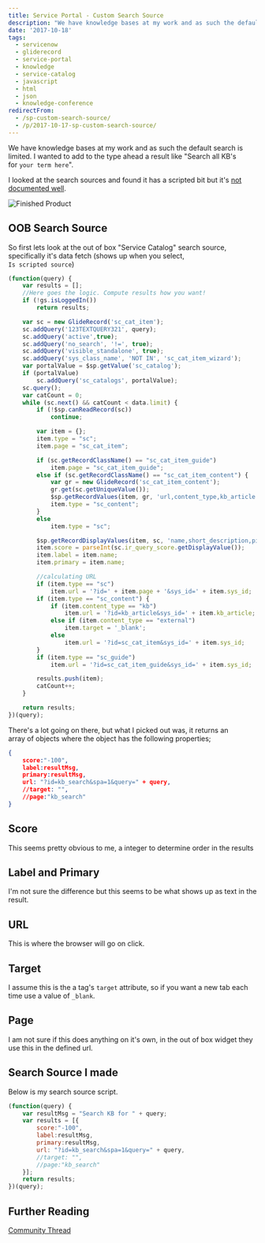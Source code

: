 ```yaml
---
title: Service Portal - Custom Search Source
description: "We have knowledge bases at my work and as such the default search is limited. I wanted to add to the type ahead a result like \"Search all KB's for\_your term ..."
date: '2017-10-18'
tags:
  - servicenow
  - gliderecord
  - service-portal
  - knowledge
  - service-catalog
  - javascript
  - html
  - json
  - knowledge-conference
redirectFrom:
  - /sp-custom-search-source/
  - /p/2017-10-17-sp-custom-search-source/
---
```


<!--StartFragment-->

We have knowledge bases at my work and as such the default search is limited. I wanted to add to the type ahead a result like "Search all KB's for `your term here`".

I looked at the search sources and found it has a scripted bit but it's [not documented well](https://docs.servicenow.com/bundle/jakarta-servicenow-platform/page/build/service-portal/task/add-table-search-source.html).

![Finished Product](/assets/images/sp-custom-search-source.png)

## OOB Search Source

So first lets look at the out of box "Service Catalog" search source,\
specifically it's data fetch (shows up when you select,\
`Is scripted source`)

```javascript
(function(query) {
    var results = [];
    //Here goes the logic. Compute results how you want!
    if (!gs.isLoggedIn())
        return results;

    var sc = new GlideRecord('sc_cat_item');
    sc.addQuery('123TEXTQUERY321', query);
    sc.addQuery('active',true);
    sc.addQuery('no_search', '!=', true);
    sc.addQuery('visible_standalone', true);
    sc.addQuery('sys_class_name', 'NOT IN', 'sc_cat_item_wizard');
    var portalValue = $sp.getValue('sc_catalog');
    if (portalValue)
        sc.addQuery('sc_catalogs', portalValue);
    sc.query();
    var catCount = 0;
    while (sc.next() && catCount < data.limit) {
        if (!$sp.canReadRecord(sc))
            continue;

        var item = {};
        item.type = "sc";
        item.page = "sc_cat_item";

        if (sc.getRecordClassName() == "sc_cat_item_guide")
            item.page = "sc_cat_item_guide";
        else if (sc.getRecordClassName() == "sc_cat_item_content") {
            var gr = new GlideRecord('sc_cat_item_content');
            gr.get(sc.getUniqueValue());
            $sp.getRecordValues(item, gr, 'url,content_type,kb_article');
            item.type = "sc_content";
        }
        else
            item.type = "sc";

        $sp.getRecordDisplayValues(item, sc, 'name,short_description,picture,price,sys_id,sys_class_name');
        item.score = parseInt(sc.ir_query_score.getDisplayValue());
        item.label = item.name;
        item.primary = item.name;

        //calculating URL
        if (item.type == "sc")
            item.url = '?id=' + item.page + '&sys_id=' + item.sys_id;
        if (item.type == "sc_content") {
            if (item.content_type == "kb")
                item.url = '?id=kb_article&sys_id=' + item.kb_article;
            else if (item.content_type == "external")
                item.target = '_blank';
            else
                item.url = '?id=sc_cat_item&sys_id=' + item.sys_id;
        }
        if (item.type == "sc_guide")
            item.url = '?id=sc_cat_item_guide&sys_id=' + item.sys_id;

        results.push(item);
        catCount++;
    }

    return results;
})(query);
```

There's a lot going on there, but what I picked out was, it returns an\
array of objects where the object has the following properties;

```json
{
    score:"-100",
    label:resultMsg,
    primary:resultMsg,
    url: "?id=kb_search&spa=1&query=" + query,
    //target: "",
    //page:"kb_search"
}
```

## Score

This seems pretty obvious to me, a integer to determine order in the results

## Label and Primary

I'm not sure the difference but this seems to be what shows up as text in the result.

## URL

This is where the browser will go on click.

## Target

I assume this is the a tag's `target` attribute, so if you want a new tab each time use a value of `_blank`.

## Page

I am not sure if this does anything on it's own, in the out of box widget they use this in the defined url.

## Search Source I made

Below is my search source script.

```javascript
(function(query) {
    var resultMsg = "Search KB for " + query;
    var results = [{
        score:"-100",
        label:resultMsg,
        primary:resultMsg,
        url: "?id=kb_search&spa=1&query=" + query,
        //target: "",
        //page:"kb_search"
    }];
    return results;
})(query);
```

## Further Reading

[Community Thread](https://community.servicenow.com/community/develop/blog/2017/03/29/using-scripted-search-sources-to-search-external-websites-and-applications)

<!--EndFragment-->